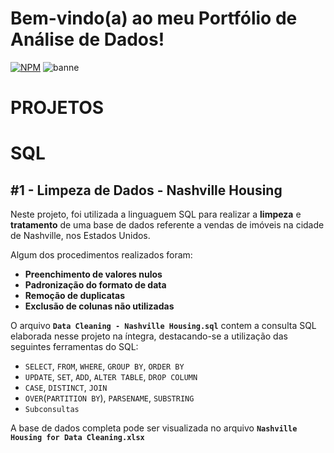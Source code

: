 # Bem-vindo(a) ao meu Portfólio de Análise de Dados!
[![NPM](https://img.shields.io/badge/author-luizhlcarvalho-blue)](https://www.linkedin.com/in/luiz-henrique-l-carvalho/)
![banne](https://github.com/luizhlcarvalho/assets/blob/main/banner.jpg)
# PROJETOS
# SQL
## #1 - Limpeza de Dados - Nashville Housing
Neste projeto, foi utilizada a linguaguem SQL para realizar a **limpeza** e **tratamento** de uma base de dados referente a vendas de imóveis na cidade de Nashville, nos Estados Unidos.

Algum dos procedimentos realizados foram:

- **Preenchimento de valores nulos** 
- **Padronização do formato de data** 
- **Remoção de duplicatas** 
- **Exclusão de colunas não utilizadas** 

O arquivo **`Data Cleaning - Nashville Housing.sql`** contem a consulta SQL elaborada nesse projeto na íntegra, destacando-se a utilização das seguintes ferramentas do SQL:

- `SELECT`, `FROM`, `WHERE`, `GROUP BY`, `ORDER BY`
- `UPDATE`, `SET`, `ADD`, `ALTER TABLE`, `DROP COLUMN`
- `CASE`, `DISTINCT`, `JOIN`
- `OVER`(`PARTITION BY`), `PARSENAME`, `SUBSTRING`
- `Subconsultas`

A base de dados completa pode ser visualizada no arquivo **`Nashville Housing for Data Cleaning.xlsx`**
